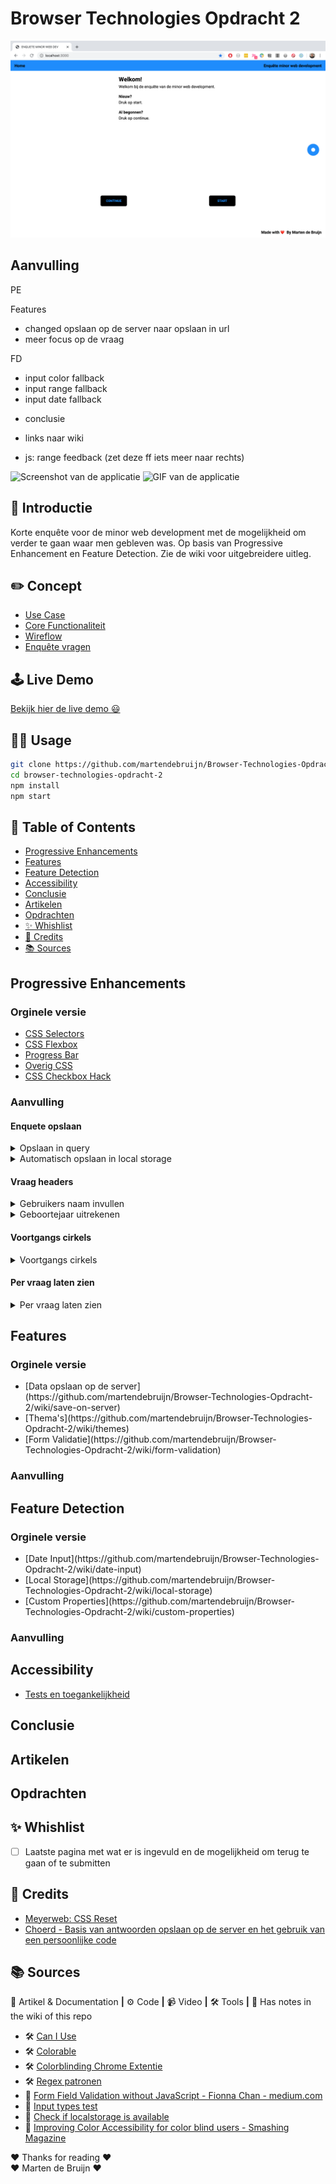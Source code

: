 # Browser Technologies Opdracht 2

![Screenshot of app](./img/screenshot.png)

## Aanvulling

PE

Features

- changed opslaan op de server naar opslaan in url
- meer focus op de vraag

FD

- input color fallback
- input range fallback
- input date fallback

* conclusie

* links naar wiki
* js: range feedback (zet deze ff iets meer naar rechts)

![Screenshot van de applicatie](/img/screenshot-web-design.png)
![GIF van de applicatie](/img/web-design-eind-product.gif)

<!-- <details><summary>CLICK ME</summary></details> -->

## 👾 Introductie

Korte enquête voor de minor web development met de mogelijkheid om verder te gaan waar men gebleven was. Op basis van Progressive Enhancement en Feature Detection. Zie de wiki voor uitgebreidere uitleg.

## ✏️ Concept

- [Use Case](https://github.com/martendebruijn/Browser-Technologies-Opdracht-2/wiki#Use-case)
- [Core Functionaliteit](https://github.com/martendebruijn/Browser-Technologies-Opdracht-2/wiki#core-functionaliteit)
- [Wireflow](https://github.com/martendebruijn/Browser-Technologies-Opdracht-2/wiki/wireflow)
- [Enquête vragen](https://github.com/martendebruijn/Browser-Technologies-Opdracht-2/wiki/enquete)

## 🕹 Live Demo

[Bekijk hier de live demo 😃](https://enquete-minor-webdev.herokuapp.com/)

## 👨‍🦯 Usage

```zsh
git clone https://github.com/martendebruijn/Browser-Technologies-Opdracht-2.git
cd browser-technologies-opdracht-2
npm install
npm start
```

## 📍 Table of Contents

- [Progressive Enhancements](#Progressive-Enhancements)
- [Features](#Features)
- [Feature Detection](#Feature-Detection)
- [Accessibility](#Accessibility)
- [Conclusie](#Conclusie)
- [Artikelen](#Artikelen)
- [Opdrachten](#Opdrachten)
- [✨ Whishlist](#-Whishlist)
- [🙌 Credits](#-Credits)
- [📚 Sources](#-Sources)

## Progressive Enhancements

### Orginele versie

- [CSS Selectors](https://github.com/martendebruijn/Browser-Technologies-Opdracht-2/wiki/css-selectors)
- [CSS Flexbox](https://github.com/martendebruijn/Browser-Technologies-Opdracht-2/wiki/flexbox)
- [Progress Bar](https://github.com/martendebruijn/Browser-Technologies-Opdracht-2/wiki/progress-bar)
- [Overig CSS](https://github.com/martendebruijn/Browser-Technologies-Opdracht-2/wiki/overig-css)
- [CSS Checkbox Hack](https://github.com/martendebruijn/Browser-Technologies-Opdracht-2/wiki/checkbox-hack)
<!-- <details><summary></summary></details> -->

### Aanvulling

#### Enquete opslaan

<details><summary>Opslaan in query</summary>
<p>
In de orginele versie regelde ik het opslaan en het terughalen van de antwoorden in zijn geheel op de server. Voor de aanvulling heb ik dit veranderd naar de antwoorden op te slaan in de query van de url. Het opslaan en terug halen van de antwoorden op de server was vrij complex, waardoor ik veel ingewikkelde JavaScript moest schrijven met veel POST en GET requests. Hier had ik bij de orginele versie dan ook mijn meeste tijd ingestopt. Het opslaan in de query is eenvoudiger, wat ervoor zorgt dat de enquête veel minder buggy is en beter werkt.
```js
app.get('/save', (req, res) => {
  let fullUrl = req.protocol + '://' + req.get('host') + req.originalUrl;
  let destination = fullUrl.replace('save', 'v2/enquete');
  res.render('save', {
    style: '../css/styles-v2.0.css',
    script: '../js/main-v2.0.js',
    destination,
  });
```
</p>
</details>
<details><summary>Automatisch opslaan in local storage</summary></details>

#### Vraag headers

<details><summary>Gebruikers naam invullen</summary></details>
<details><summary>Geboortejaar uitrekenen</summary></details>
    
#### Voortgangs cirkels
<details><summary>Voortgangs cirkels</summary></details>

#### Per vraag laten zien

<details><summary>Per vraag laten zien</summary></details>

## Features

### Orginele versie

<ul>
    <li>[Data opslaan op de server](https://github.com/martendebruijn/Browser-Technologies-Opdracht-2/wiki/save-on-server)</li>
    <li>[Thema's](https://github.com/martendebruijn/Browser-Technologies-Opdracht-2/wiki/themes)</li>
    <li>[Form Validatie](https://github.com/martendebruijn/Browser-Technologies-Opdracht-2/wiki/form-validation)</li>
</ul>

### Aanvulling

## Feature Detection

### Orginele versie

<ul>
    <li>[Date Input](https://github.com/martendebruijn/Browser-Technologies-Opdracht-2/wiki/date-input)</li>
    <li>[Local Storage](https://github.com/martendebruijn/Browser-Technologies-Opdracht-2/wiki/local-storage)</li>
    <li>[Custom Properties](https://github.com/martendebruijn/Browser-Technologies-Opdracht-2/wiki/custom-properties)</li>
</ul>

### Aanvulling

## Accessibility

- [Tests en toegankelijkheid](https://github.com/martendebruijn/Browser-Technologies-Opdracht-2/wiki/tests)

## Conclusie

## Artikelen

## Opdrachten

## ✨ Whishlist

- [ ] Laatste pagina met wat er is ingevuld en de mogelijkheid om terug te gaan of te submitten

## 🙌 Credits

- [Meyerweb: CSS Reset](http://meyerweb.com/eric/tools/css/reset/)
- [Choerd - Basis van antwoorden opslaan op de server en het gebruik van een persoonlijke code](https://github.com/Choerd/browser-technologies-1920)

## 📚 Sources

📖 Artikel & Documentation **|** ⚙️ Code **|** 📹 Video **|** 🛠 Tools **|** 📓 Has notes in the wiki of this repo

- 🛠 [Can I Use](https://caniuse.com/)
- 🛠 [Colorable](https://colorable.jxnblk.com/)
- 🛠 [Colorblinding Chrome Extentie](https://chrome.google.com/webstore/detail/colorblinding/dgbgleaofjainknadoffbjkclicbbgaa)
- 🛠 [Regex patronen](https://regexr.com/)
- 📖 [Form Field Validation without JavaScript - Fionna Chan - medium.com](https://medium.com/@fionnachan/form-field-validation-without-javascript-2e40696ba999)
- 📖 [Input types test](https://quirksmode.org/html5/inputs/tests/inputs_js.html)
- 📖 [Check if localstorage is available](https://stackoverflow.com/questions/16427636/check-if-localstorage-is-available)
- 📖 [Improving Color Accessibility for color blind users - Smashing Magazine](https://www.smashingmagazine.com/2016/06/improving-color-accessibility-for-color-blind-users/)

❤️ Thanks for reading ❤️<br/>
❤️ Marten de Bruijn ❤️
